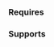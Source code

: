 <!--- Does this work have a corresponding ticket?  Please link it here as well as one of:
    - the PR title
    - branch name
    - commit message
[LINK-777](https://smartcontract-it.atlassian.net/browse/LINK-777)
--> 

### Requires
<!--- Does this work depend on other open PRs? Please list them.
- https://github.com/smartcontractkit/libocr/pull/7777777
-->

### Supports
<!--- Does this work support other open PRs?  Please list them.
- https://github.com/smartcontractkit/chainlink/pull/7777777
-->
